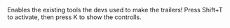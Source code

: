 Enables the existing tools the devs used to make the trailers!  Press Shift+T to activate, then press K to show the controlls.
